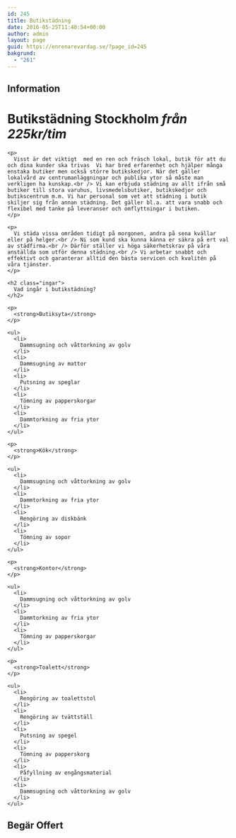 ```yaml
---
id: 245
title: Butikstädning
date: 2016-05-25T11:40:54+00:00
author: admin
layout: page
guid: https://enrenarevardag.se/?page_id=245
bakgrund:
  - "261"
---
```

<div class="responsive-tabs">
  <h2 class="tabtitle">
    Information
  </h2>
  
  <div class="tabcontent">
    <h1>
      Butikstädning Stockholm <i class="small-kostnad">från</i> <em>225kr/tim</em>
    </h1>
    
    <p>
      Visst är det viktigt  med en ren och fräsch lokal, butik för att du och dina kunder ska trivas  Vi har bred erfarenhet och hjälper många enstaka butiker men också större butikskedjor. När det gäller lokalvård av centrumanläggningar och publika ytor så måste man verkligen ha kunskap.<br /> Vi kan erbjuda städning av allt ifrån små butiker till stora varuhus, livsmedelsbutiker, butikskedjor och butikscentrum m.m. Vi har personal som vet att städning i butik skiljer sig från annan städning. Det gäller bl.a. att vara snabb och flexibel med tanke på leveranser och omflyttningar i butiken.
    </p>
    
    <p>
      Vi städa vissa områden tidigt på morgonen, andra på sena kvällar eller på helger.<br /> Ni som kund ska kunna känna er säkra på ert val av städfirma.<br /> Därför ställer vi höga säkerhetskrav på våra anställda som utför denna städning.<br /> Vi arbetar snabbt och effektivt och garanterar alltid den bästa servicen och kvalitén på våra tjänster.
    </p>
    
    <h2 class="ingar">
      Vad ingår i butikstädning?
    </h2>
    
    <p>
      <strong>Butiksyta</strong>
    </p>
    
    <ul>
      <li>
        Dammsugning och våttorkning av golv
      </li>
      <li>
        Dammsugning av mattor
      </li>
      <li>
        Putsning av speglar
      </li>
      <li>
        Tömning av papperskorgar
      </li>
      <li>
        Dammtorkning av fria ytor
      </li>
    </ul>
    
    <p>
      <strong>Kök</strong>
    </p>
    
    <ul>
      <li>
        Dammsugning och våttorkning av golv
      </li>
      <li>
        Dammtorkning av fria ytor
      </li>
      <li>
        Rengöring av diskbänk
      </li>
      <li>
        Tömning av sopor
      </li>
    </ul>
    
    <p>
      <strong>Kontor</strong>
    </p>
    
    <ul>
      <li>
        Dammsugning och våttorkning av golv
      </li>
      <li>
        Dammtorkning av fria ytor
      </li>
      <li>
        Tömning av papperskorgar
      </li>
    </ul>
    
    <p>
      <strong>Toalett</strong>
    </p>
    
    <ul>
      <li>
        Rengöring av toalettstol
      </li>
      <li>
        Rengöring av tvättställ
      </li>
      <li>
        Putsning av spegel
      </li>
      <li>
        Tömning av papperskorg
      </li>
      <li>
        Påfyllning av engångsmaterial
      </li>
      <li>
        Dammsugning och våttorkning av golv
      </li>
    </ul>
  </div>
  
  <h2 class="tabtitle">
    Begär Offert
  </h2>
  
  <div class="tabcontent">
    <div role="form" class="wpcf7" id="wpcf7-f311-o10" lang="sv-SE" dir="ltr">
      <div class="screen-reader-response">
      </div>
    </div>
  </div>
</div>
